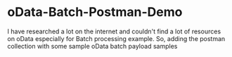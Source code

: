 # oData-Batch-Postman-Demo
I have researched a lot on the internet and couldn't find a lot of resources on oData especially for Batch processing example. So, adding the postman collection with some sample oData batch payload samples
